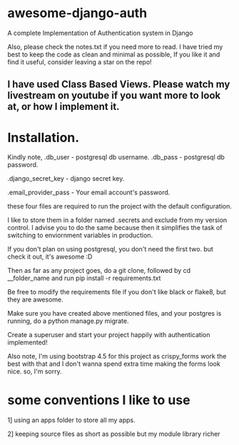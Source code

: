 # awesome-django-auth
A complete Implementation of Authentication system in Django

Also, please check the notes.txt if you need more to read.
I have tried my best to keep the code as clean and minimal as possible,
If you like it and find it useful, consider leaving a star on the repo!

## I have used Class Based Views. Please watch my livestream on youtube if you want more to look at, or how I implement it.

# Installation.

Kindly note, 
.db_user - postgresql db username.
.db_pass - postgresql db password.

.django_secret_key - django secret key.

.email_provider_pass - Your email account's password.

these four files are required to run the project with the default configuration.

I like to store them in a folder named .secrets and exclude from my version control.
I advise you to do the same because then it simplifies the task of switching to enviornment variables in production.

If you don't plan on using postgresql, you don't need the first two. but check it out, it's awesome :D

Then as far as any project goes, do a git clone, followed by cd __folder_name and run pip install -r requirements.txt

Be free to modify the requirements file if you don't like black or flake8, but they are awesome.

Make sure you have created above mentioned files, and your postgres is running, do a python manage.py migrate.

Create a superuser and start your project happily with authentication implemented!

Also note, I'm using bootstrap 4.5 for this project as crispy_forms work the best with that and I don't wanna spend 
extra time making the forms look nice. so, I'm sorry.


# some conventions I like to use

1] using an apps folder to store all my apps.

2] keeping source files as short as possible but my module library richer 

